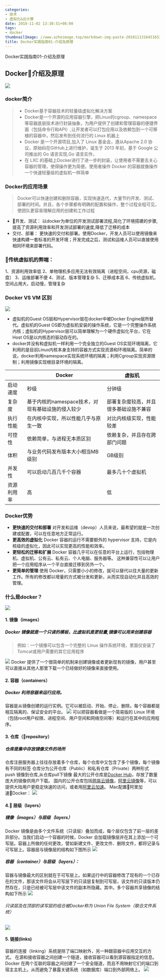 ```yaml
---
categories:
- 技术
- 虚拟化&云计算
date: 2018-11-02 13:30:51+08:00
tags:
- docker
thumbnailImage: //www.azheimage.top/markdown-img-paste-20181113164516536.png
title: Docker实践指南01-介绍及原理
---
```


Docker实践指南01-介绍及原理
<!--more-->
<!-- [toc] -->
## Docker介绍及原理
![](https://www.azheimage.top/markdown-img-paste-20181101182650845.png)
### docker简介
>* Docker基于容器技术的轻量级虚拟化解决方案
>* Docker是一个开源的应用容器引擎，把Linux的cgroup、namespace等容器底层技术进行封装抽象，为用户提供了创建和管理容器的便捷界面（包括命令行和API）,让开发者可以打包应用以及依赖包到一个可移植的容器中，然后发布到任何流行的 Linux 机器上
>* Docker 是一个开源项目,加入了 Linux 基金会，遵从Apache 2.0 协议，原始码在GitHub上进行维护，诞生于 2013 年初，基于 Google 公司推出的 Go 语言实现,Go 语言实作，
>* 在 LXC 的基础上Docker进行了进一步的封装，让使用者不需要去关心容器的管理，使得操作更为简便。使用者操作 Docker 的容器就像操作一个快速轻量级的虚拟机一样简单

### Docker的应用场景
>Docker可以快速创建和删除容器，实现快速迭代，大量节约开发、测试、部署的时间。并且，各个步骤都有明确的配置和操作，整个过程全程可见，使团队更容易理解应用的创建和工作过程

* 开发、测试：
  以docker为单位的开发测试部署流程,简化了环境搭建的步骤,提高了资源利用效率和开发测试部署的速度,降低了迁移的成本
* 交付、部署：
  更快速的交付和部署。使用Docker，开发人员可以使用镜像来快速构建一套标准的开发环境；开发完成之后，测试和运维人员可以直接使用相同环境来部署代码。


### 传统虚拟机的弊端：
1、资源利用效率低
2、单物理机多应用无法有效隔离（进程空间，cpu资源，磁盘）
3、运维部署不便
4、测试、版本管理复杂
5、迁移成本高
6、传统虚拟机，空间占用大，启动慢，管理复杂

### Docker VS VM 区别
![](https://www.azheimage.top/markdown-img-paste-20181101195529985.png)
* 虚拟机的Guest OS层和Hypervisor层在docker中被Docker Engine层所替代。虚拟机的Guest OS即为虚拟机安装的操作系统，它是一个完整操作系统内核；虚拟机的Hypervisor层可以简单理解为一个硬件虚拟化平台，它在Host OS是以内核态的驱动存在的。 
* docker并没有和虚拟机一样利用一个完全独立的Guest OS实现环境隔离，它利用的是目前Linux内核本身支持的容器方式实现资源和环境隔离。简单的说，docker利用namespace实现系统环境的隔离；利用Cgroup实现资源限制；利用镜像实现根目录环境的隔离。

||Docker|虚拟机|
|-|-|-|
|启动速度|秒级|分钟级|
|复杂度|基于内核的namespace技术，对现有基础设施的侵入较少|部署复杂度较高，并且很多基础设施不兼容
|执行性能|在内核中实现，所以性能几乎与原生一致|对比内核级实现，性能较差
|可控性|依赖简单，与进程无本质区别|依赖复杂，并且存在跨部门问题
|体积|与业务代码发布版本大小相当MB级别|GB级别
|并发性|可以启动几百几千个容器|最多几十个虚拟机
|资源利用率|高|低
### Docker优势
* **更快速的交付和部署**
对开发和运维（devop）人员来说，最希望的就是一次创建或配置，可以在任意地方正常运行。
* **更高效的虚拟化**
Docker 容器的运行不需要额外的 hypervisor 支持，它是内核级的虚拟化，因此可以实现更高的性能和效率。
* **更轻松的迁移和扩展**
Docker 容器几乎可以在任意的平台上运行，包括物理机、虚拟机、公有云、私有云、个人电脑、服务器等。 这种兼容性可以让用户把一个应用程序从一个平台直接迁移到另外一个。
* **更简单的管理**
使用 Docker，只需要小小的修改，就可以替代以往大量的更新工作。所有的修改都以增量的方式被分发和更新，从而实现自动化并且高效的管理。

### 什么是docker？
![](https://www.azheimage.top/markdown-img-paste-20181101201615106.png)
#### 1. 镜像（images）
##### Docker 镜像就是一个只读的模板，比虚拟机是更轻量,镜像可以用来创建容器
>例如：一个镜像可以包含一个完整的 Linux 操作系统环境，里面仅安装了 Tomcat或用户需要的其它应用程序

![](https://www.azheimage.top/markdown-img-paste-20181101204442450.png)
Docker 提供了一个很简单的机制来创建镜像或者更新现有的镜像，用户甚至可以直接从其他人那里下载一个已经做好的镜像来直接使用。
#### 2. 容器（containers）
##### Docker 利用容器来运行应用。
容器是从镜像创建的运行实例。它可以被启动、开始、停止、删除。每个容器都是相互隔离的、保证安全的平台。
![](https://www.azheimage.top/markdown-img-paste-20181101205332287.png)
可以把容器看做是一个简易版的 Linux 环境（包括root用户权限、进程空间、用户空间和网络空间等）和运行在其中的应用程序。

#### 3. 仓库（repository）
##### 仓库是集中存放镜像文件的场所
仓库注册服务器上往往存放着多个仓库，每个仓库中又包含了多个镜像，每个镜像有不同的标签
仓库分为公开仓库（Public）和私有仓库（Private）两种形式
push 镜像到仓库,从仓库pull下镜像
最大的公开仓库是[Docker Hub](https://hub.docker.com/)，存放了数量庞大的镜像供用户下载。 国内的公开仓库包括[网易云镜像](https://c.163yun.com/hub#/m/home/)，[阿里云镜像](https://dev.aliyun.com/list.html)等，可以提供大陆用户更稳定快速的访问，或者用[阿里云加速](https://cr.console.aliyun.com/cn-qingdao/mirrors)。
Mac配置阿里加速Docker：
![](https://www.azheimage.top/markdown-img-paste-20181101203306622.png)

#### 4. 层级（layers）
##### 镜像（images）与层级（layers）
Docker 镜像是由多个文件系统（只读层）叠加而成，每个层仅包含了前一层的差异部分。当我们启动一个容器的时候，Docker 会加载镜像层并在其上添加一个可写层。容器上所做的任何更改，譬如新建文件、更改文件、删除文件，都将记录与可写层上。容器层与镜像层的结构如下图所示
![](https://www.azheimage.top/markdown-img-paste-20181101203759818.png)
##### 容器（container）与层级（layers）：
容器与镜像最大的区别就在于可写层上。如果运行中的容器修改了现有的一个已存在的文件，那该文件将会从可写层下的只读层复制到可写层，该文件的只读版本仍然存在，只是已经被可写层中该文件的副本所隐藏。其中。多个容器共享镜像的结构如下所示
![](https://www.azheimage.top/markdown-img-paste-20181101203909561.png)

###### 只读层及在顶部的读写层的组合被Docker称为 Union File System（联合文件系统）
![](https://www.azheimage.top/markdown-img-paste-20181101204941686.png)

#### 5. 链接(links)
容器的连接（linking）系统是除了端口映射外，另一种跟容器中应用交互的方式。
在源和接收容器之间创建一个隧道，接收容器可以看到源容器指定的信息。
Docker 在两个互联的容器之间创建了一个安全隧道，而且不用映射它们的端口到宿主主机上。从而避免了暴露关键系统（如数据库）端口到外部网络上。
![](https://www.azheimage.top/markdown-img-paste-20181101205801396.png)

